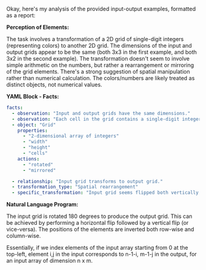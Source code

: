 Okay, here's my analysis of the provided input-output examples, formatted as a report:

**Perception of Elements:**

The task involves a transformation of a 2D grid of single-digit integers (representing colors) to another 2D grid. The dimensions of the input and output grids appear to be the same (both 3x3 in the first example, and both 3x2 in the second example). The transformation doesn't seem to involve simple arithmetic on the numbers, but rather a rearrangement or mirroring of the grid elements. There's a strong suggestion of spatial manipulation rather than numerical calculation. The colors/numbers are likely treated as distinct objects, not numerical values.

**YAML Block - Facts:**


```yaml
facts:
  - observation: "Input and output grids have the same dimensions."
  - observation: "Each cell in the grid contains a single-digit integer, representing a color."
  - object: "Grid"
    properties:
      - "2-dimensional array of integers"
      - "width"
      - "height"
      - "cells"
    actions:
      - "rotated"
      - "mirrored"

  - relationship: "Input grid transforms to output grid."
  - transformation_type: "Spatial rearrangement"
  - specific_transformation: "Input grid seems flipped both vertically and horizontally."
```


**Natural Language Program:**

The input grid is rotated 180 degrees to produce the output grid. This can be achieved by performing a horizontal flip followed by a vertical flip (or vice-versa).  The positions of the elements are inverted both row-wise and column-wise.

Essentially, if we index elements of the input array starting from 0 at the top-left, element i,j in the input corresponds to n-1-i, m-1-j in the output, for an input array of dimension n x m.
